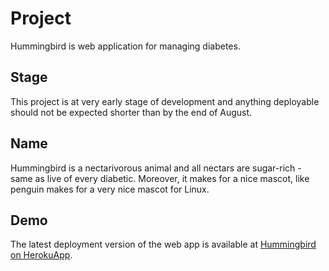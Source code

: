 # Project

Hummingbird is web application for managing diabetes.

## Stage

This project is at very early stage of development and anything deployable should not be expected shorter than by the end of August.

## Name

Hummingbird is a nectarivorous animal and all nectars are sugar-rich - same as live of every diabetic. Moreover, it makes for a nice mascot, like penguin makes for a very nice mascot for Linux.

## Demo

The latest deployment version of the web app is available at [Hummingbird on HerokuApp](http://www.hummy.herokuapp.com).
